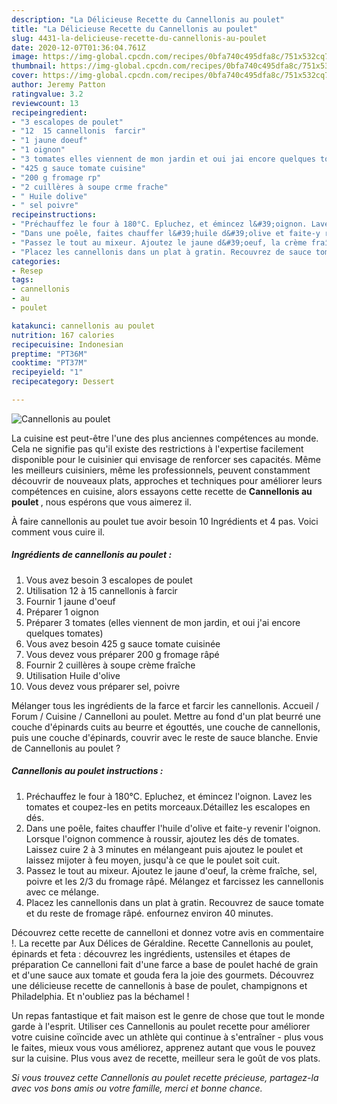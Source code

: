 ```yaml
---
description: "La Délicieuse Recette du Cannellonis au poulet"
title: "La Délicieuse Recette du Cannellonis au poulet"
slug: 4431-la-delicieuse-recette-du-cannellonis-au-poulet
date: 2020-12-07T01:36:04.761Z
image: https://img-global.cpcdn.com/recipes/0bfa740c495dfa8c/751x532cq70/cannellonis-au-poulet-photo-principale-de-la-recette.jpg
thumbnail: https://img-global.cpcdn.com/recipes/0bfa740c495dfa8c/751x532cq70/cannellonis-au-poulet-photo-principale-de-la-recette.jpg
cover: https://img-global.cpcdn.com/recipes/0bfa740c495dfa8c/751x532cq70/cannellonis-au-poulet-photo-principale-de-la-recette.jpg
author: Jeremy Patton
ratingvalue: 3.2
reviewcount: 13
recipeingredient:
- "3 escalopes de poulet"
- "12  15 cannellonis  farcir"
- "1 jaune doeuf"
- "1 oignon"
- "3 tomates elles viennent de mon jardin et oui jai encore quelques tomates"
- "425 g sauce tomate cuisine"
- "200 g fromage rp"
- "2 cuillères à soupe crme frache"
- " Huile dolive"
- " sel poivre"
recipeinstructions:
- "Préchauffez le four à 180°C. Epluchez, et émincez l&#39;oignon. Lavez les tomates et coupez-les en petits morceaux.Détaillez les escalopes en dés."
- "Dans une poêle, faites chauffer l&#39;huile d&#39;olive et faite-y revenir l&#39;oignon. Lorsque l&#39;oignon commence à roussir, ajoutez les dés de tomates. Laissez cuire 2 à 3 minutes en mélangeant puis ajoutez le poulet et laissez mijoter à feu moyen, jusqu&#39;à ce que le poulet soit cuit."
- "Passez le tout au mixeur. Ajoutez le jaune d&#39;oeuf, la crème fraîche, sel, poivre et les 2/3 du fromage râpé. Mélangez et farcissez les cannellonis avec ce mélange."
- "Placez les cannellonis dans un plat à gratin. Recouvrez de sauce tomate et du reste de fromage râpé. enfournez environ 40 minutes."
categories:
- Resep
tags:
- cannellonis
- au
- poulet

katakunci: cannellonis au poulet 
nutrition: 167 calories
recipecuisine: Indonesian
preptime: "PT36M"
cooktime: "PT37M"
recipeyield: "1"
recipecategory: Dessert

---
```



![Cannellonis au poulet](https://img-global.cpcdn.com/recipes/0bfa740c495dfa8c/751x532cq70/cannellonis-au-poulet-photo-principale-de-la-recette.jpg)

La cuisine est peut-être l'une des plus anciennes compétences au monde. Cela ne signifie pas qu'il existe des restrictions à l'expertise facilement disponible pour le cuisinier qui envisage de renforcer ses capacités. Même les meilleurs cuisiniers, même les professionnels, peuvent constamment découvrir de nouveaux plats, approches et techniques pour améliorer leurs compétences en cuisine, alors essayons cette recette de <strong> Cannellonis au poulet </strong>, nous espérons que vous aimerez il.

<!--inarticleads1-->

À faire cannellonis au poulet tue avoir besoin 10 Ingrédients et 4 pas. Voici comment vous cuire il.

##### Ingrédients de cannellonis au poulet :

1. Vous avez besoin 3 escalopes de poulet
1. Utilisation 12 à 15 cannellonis à farcir
1. Fournir 1 jaune d&#39;oeuf
1. Préparer 1 oignon
1. Préparer 3 tomates (elles viennent de mon jardin, et oui j&#39;ai encore quelques tomates)
1. Vous avez besoin 425 g sauce tomate cuisinée
1. Vous devez vous préparer 200 g fromage râpé
1. Fournir 2 cuillères à soupe crème fraîche
1. Utilisation  Huile d&#39;olive
1. Vous devez vous préparer  sel, poivre


Mélanger tous les ingrédients de la farce et farcir les cannellonis. Accueil / Forum / Cuisine / Cannelloni au poulet. Mettre au fond d&#39;un plat beurré une couche d&#39;épinards cuits au beurre et égouttés, une couche de cannellonis, puis une couche d&#39;épinards, couvrir avec le reste de sauce blanche. Envie de Cannellonis au poulet ? 

<!--inarticleads2-->

##### Cannellonis au poulet instructions :

1. Préchauffez le four à 180°C. Epluchez, et émincez l&#39;oignon. Lavez les tomates et coupez-les en petits morceaux.Détaillez les escalopes en dés.
1. Dans une poêle, faites chauffer l&#39;huile d&#39;olive et faite-y revenir l&#39;oignon. Lorsque l&#39;oignon commence à roussir, ajoutez les dés de tomates. Laissez cuire 2 à 3 minutes en mélangeant puis ajoutez le poulet et laissez mijoter à feu moyen, jusqu&#39;à ce que le poulet soit cuit.
1. Passez le tout au mixeur. Ajoutez le jaune d&#39;oeuf, la crème fraîche, sel, poivre et les 2/3 du fromage râpé. Mélangez et farcissez les cannellonis avec ce mélange.
1. Placez les cannellonis dans un plat à gratin. Recouvrez de sauce tomate et du reste de fromage râpé. enfournez environ 40 minutes.


Découvrez cette recette de cannelloni et donnez votre avis en commentaire !. La recette par Aux Délices de Géraldine. Recette Cannellonis au poulet, épinards et feta : découvrez les ingrédients, ustensiles et étapes de préparation Ce cannelloni fait d&#39;une farce a base de poulet haché de grain et d&#39;une sauce aux tomate et gouda fera la joie des gourmets. Découvrez une délicieuse recette de cannellonis à base de poulet, champignons et Philadelphia. Et n&#39;oubliez pas la béchamel ! 

<!--inarticleads1-->

<p>
Un repas fantastique et fait maison est le genre de chose que tout le monde garde à l'esprit. Utiliser ces Cannellonis au poulet recette pour améliorer votre cuisine coïncide avec un athlète qui continue à s'entraîner - plus vous le faites, mieux vous vous améliorez, apprenez autant que vous le pouvez sur la cuisine. Plus vous avez de recette, meilleur sera le goût de vos plats.
</p>

<p>
<i>Si vous trouvez cette Cannellonis au poulet recette précieuse, partagez-la avec vos bons amis ou votre famille, merci et bonne chance.</i>
</p>
